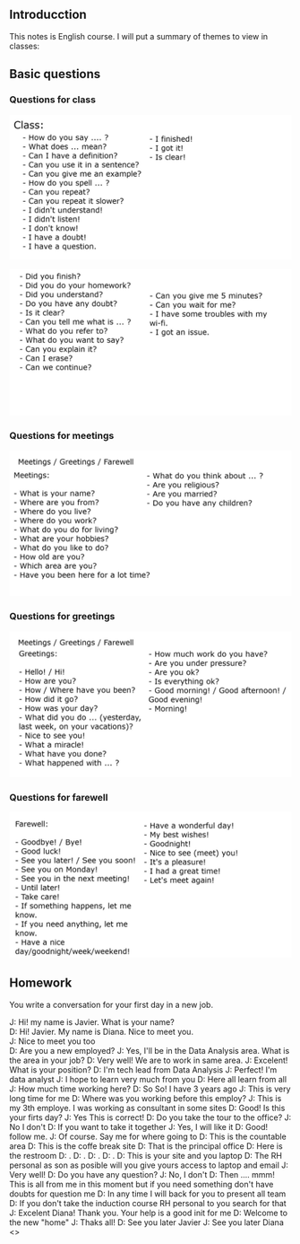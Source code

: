 ## Introducction

This notes is English course. I will put a summary of themes to view in classes:


## Basic questions

### Questions for class

![Sin titulo](imagenes/class.jpg)

![Sin titulo](imagenes/class2.jpg)


### Questions for meetings

![](imagenes/meetings.jpg)


### Questions for greetings

![](imagenes/greetings.jpg)


### Questions for farewell

![](imagenes/farewell.jpg)

## Homework

You write a conversation for your first day in a new job.

J: Hi! my name is Javier. What is your name?\
D: Hi! Javier. My name is Diana. Nice to meet you.\
J: Nice to meet you too\
D: Are you a new employed?
J: Yes, I'll be in the Data Analysis area. What is the area in your job?
D: Very well! We are to work in same area.
J: Excelent! What is your position?
D: I'm tech lead from Data Analysis
J: Perfect! I'm data analyst
J: I hope to learn very much from you
D: Here all learn from all
J: How much time working here?
D: So So! I have 3 years ago
J: This is very long time for me
D: Where was you working before this employ?
J: This is my 3th employe. I was working as consultant in some sites
D: Good! Is this your firts day?
J: Yes This is correct!
D: Do you take the tour to the office?
J: No I don't
D: If you want to take it together
J: Yes, I will like it
D: Good! follow me.
J: Of course. Say me for where going to
D: This is the countable area
D: This is the coffe break site
D: That is the principal office
D: Here is the restroom
D: .
D: .
D: .
D: .
D: This is your site and you laptop
D: The RH personal as son as posible will you give yours access to laptop and email
J: Very well!
D: Do you have any question?
J: No, I don't
D: Then .... mmm! This is all from me in this moment but if you need something don't have doubts for question me 
D: In any time I will back for you to present all team
D: If you don't take the induction course RH personal to you search for that
J: Excelent Diana! Thank you. Your help is a good init for me
D: Welcome to the new "home"
J: Thaks all!
D: See you later Javier
J: See you later Diana <<She is a girl very nice>>


